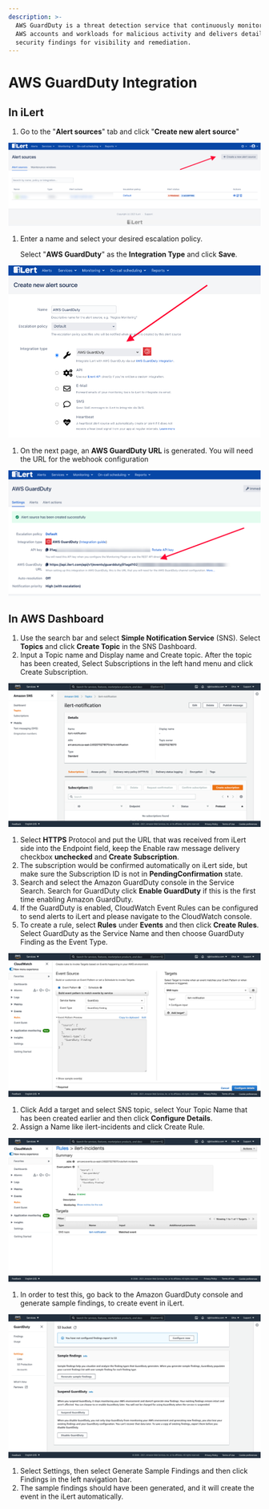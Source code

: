 ```yaml
---
description: >-
  AWS GuardDuty is a threat detection service that continuously monitors your
  AWS accounts and workloads for malicious activity and delivers detailed
  security findings for visibility and remediation.
---
```


# AWS GuardDuty Integration

## In iLert

1. Go to the "**Alert sources**" tab and click "**Create new alert source**"

![](<../.gitbook/assets/ilert-create-alert (4).png>)

1.  Enter a name and select your desired escalation policy.   

    Select "**AWS GuardDuty**" as the **Integration Type** and click **Save**.

![](../.gitbook/assets/ilert-guardduty.png)

1. On the next page, an **AWS GuardDuty URL** is generated. You will need the URL for the webhook configuration

![](<../.gitbook/assets/ilert-guardduty-url (1).png>)

## In AWS Dashboard

1. Use the search bar and select **Simple Notification Service** (SNS). Select **Topics** and click **Create Topic** in the SNS Dashboard.
2. Input a Topic name and Display name and Create topic. After the topic has been created, Select Subscriptions in the left hand menu and click Create Subscription.

![](../.gitbook/assets/awsguardduty-snstopic.png)

1. Select **HTTPS** Protocol and put the URL that was received from iLert side into the Endpoint field, keep the Enable raw message delivery checkbox **unchecked** and **Create Subscription**.
2. The subscription would be confirmed automatically on iLert side, but make sure the Subscription ID is not in **PendingConfirmation** state.
3. Search and select the Amazon GuardDuty console in the Service Search. Search for GuardDuty click **Enable GuardDuty** if this is the first time enabling Amazon GuardDuty.
4. If the GuardDuty is enabled, CloudWatch Event Rules can be configured to send alerts to iLert and please navigate to the CloudWatch console.
5. To create a rule, select **Rules** under **Events** and then click **Create Rules**. Select GuardDuty as the Service Name and then choose GuardDuty Finding as the Event Type.

![](<../.gitbook/assets/awsguardduty-cloudwatchrule (1).png>)

1. Click Add a target and select SNS topic, select Your Topic Name that has been created earlier and then click **Configure Details**.
2. Assign a Name like ilert-incidents and click Create Rule.

![](../.gitbook/assets/awsguardduty-rulemade.png)

1. In order to test this, go back to the Amazon GuardDuty console and generate sample findings, to create event in iLert.

![](../.gitbook/assets/awsguardduty-generatefindings.png)

1. Select Settings, then select Generate Sample Findings and then click Findings in the left navigation bar.
2. The sample findings should have been generated, and it will create the event in the iLert automatically.
